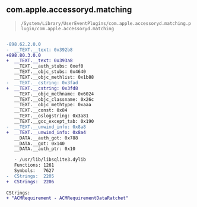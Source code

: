 ## com.apple.accessoryd.matching

> `/System/Library/UserEventPlugins/com.apple.accessoryd.matching.plugin/com.apple.accessoryd.matching`

```diff

-898.62.2.0.0
-  __TEXT.__text: 0x392b8
+898.80.3.0.0
+  __TEXT.__text: 0x393a8
   __TEXT.__auth_stubs: 0xef0
   __TEXT.__objc_stubs: 0x4640
   __TEXT.__objc_methlist: 0x1b88
-  __TEXT.__cstring: 0x3fad
+  __TEXT.__cstring: 0x3fd8
   __TEXT.__objc_methname: 0x6024
   __TEXT.__objc_classname: 0x26c
   __TEXT.__objc_methtype: 0xaaa
   __TEXT.__const: 0x84
   __TEXT.__oslogstring: 0x3a81
   __TEXT.__gcc_except_tab: 0x190
-  __TEXT.__unwind_info: 0x8a8
+  __TEXT.__unwind_info: 0x8a4
   __DATA.__auth_got: 0x788
   __DATA.__got: 0x140
   __DATA.__auth_ptr: 0x10

   - /usr/lib/libsqlite3.dylib
   Functions: 1261
   Symbols:   7627
-  CStrings:  2205
+  CStrings:  2206
 
CStrings:
+ "ACMRequirement - ACMRequirementDataRatchet"

```
